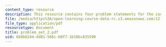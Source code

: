 ```yaml
---
content_type: resource
description: This resource contains four problem statements for the course.
file: /media/https%3A/open-learning-course-data-rc.s3.amazonaws.com/12-742-marine-chemistry-fall-2006/6b8bb244dd81566cb0f71b18bc835590_problem_set_2.pdf
file_type: application/pdf
resourcetype: Document
title: problem_set_2.pdf
uid: 6b8bb244-dd81-566c-b0f7-1b18bc835590
---
```

